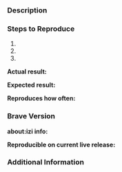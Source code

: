 <!--
Have you searched for similar issues? We have received a lot of feedback and bug reports that we have closed as duplicates. Before submitting this issue, please visit our community site for common ones: https://community.brave.com/c/common-issues
-->

### Description
<!--
[Description of the issue]
-->


### Steps to Reproduce
<!--
Please add a series of steps to reproduce the problem. See https://stackoverflow.com/help/mcve for in depth information on how to create a minimal, complete, and verifiable example.
-->

  1.
  2.
  3.


**Actual result:**
<!--
Please add screenshots if needed.
-->


**Expected result:**


**Reproduces how often:**
<!--
What percentage of the time does it reproduce?
-->


### Brave Version

**about:izi info:**
<!--
Please open about:izi, copy the version information, and paste it.
-->


**Reproducible on current live release:**
<!--
Is this a problem with the live build? It matters for triage reasons.
-->


### Additional Information
<!--
Any additional information, related issues, extra QA steps, configuration or data that might be necessary to reproduce the issue.
-->
